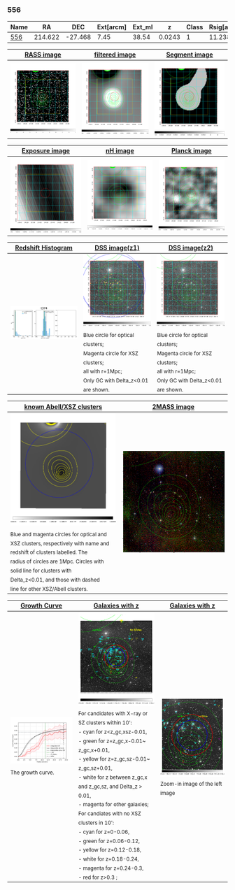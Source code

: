 <div STYLE="page-break-after: always;"></div>

### 556

|Name          |RA          |DEC      | Ext[arcm] | Ext_ml | z    | Class| Rsig[arcmin] | CRsig[c/s] | CR500[c/s] | R500[Mpc] |L500[erg/s]|F500[erg/s/cm^2]| M500[Msun]|Tx[keV]|beta|GC(XSZ,Delta_z<0.01)| GC(OPT,Delta_z<0.01)|GC|alias|
|--------------|------------|------------|---|---|-----------|--------|------|------|----|----|----|----|----|----|----|----|----|----|---|
|[556](script/556.md)     | 214.622       | -27.468       | 7.45    | 38.54   | 0.0243 | 1   | 11.238 |0.279 |0.314 |0.554 |6.118e+42 |4.550e-12 |4.943e+13 |1.397 |0.815 |-, |A, |A, |t374|

|[RASS image](../image/556/556_img.pdf)|[filtered image](../image/556/556_fil.pdf)|[Segment image](../image/556/556_seg.pdf)|
|-------------------|--------------------|-------------------|
| <img src="../image/556/556_img.png" width="300">  | <img src="../image/556/556_fil.png" width="300">   | <img src="../image/556/556_seg.png" width="300">  |

|[Exposure image](../image/556/556_mex.pdf)| [nH image](../image/556/556_nh.pdf)| [Planck image](../image/556/556_p.pdf)|
|-------------------|--------------------|-------------------|
|<img src="../image/556/556_mex.png" width="300">   | <img src="../image/556/556_nh.png" width="300">    | <img src="../image/556/556_p.png" width="300"> |

|[Redshift Histogram](../image/556/556_zg.pdf) | [DSS image(z1)](../image/556/556_dss_z1.pdf)      |  [DSS image(z2)](../image/556/556_dss_z2.pdf)    |
|-------------------|--------------------|-------------------|
|<img src="../image/556/556_zg.png" width="300"> |<img src="../image/556/556_dss_z1.png" width="300"> <sub><br>Blue circle for optical clusters; <br>Magenta circle for XSZ clusters; <br>all with r=1Mpc; <br>Only GC with Delta_z<0.01 are shown. </sub>| <img src="../image/556/556_dss_z2.png" width="300"><sub><br>Blue circle for optical clusters; <br>Magenta circle for XSZ clusters; <br>all with r=1Mpc; <br>Only GC with Delta_z<0.01 are shown. </sub> |

|[known Abell/XSZ clusters](../image/556/556_m.pdf) | [2MASS image](../image/556/556_2mass.pdf)      |
|-------------------|-------------------|
|<img src=../image/556/556_m.png width="300"> <sub><br>Blue and magenta circles for optical and <br>XSZ clusters, respectively with name and <br>redshift of clusters labelled. The <br>radius of circles are 1Mpc. Circles with <br>solid line for clusters with <br>Delta_z<0.01, and those with dashed <br>line for other XSZ/Abell clusters.        </sub>|<img src="../image/556/556_2mass.png" width="300">  |

|[Growth Curve](../image/556/556_gca_all.png) |[Galaxies with z](../image/556/556_opt_ned.pdf) |[Galaxies with z](../image/556/556_opt_ned_zoom.pdf) |
|-------------------|-------------------|-------------------|
| <img src="../image/556/556_gca_all.png" width="300"> <sub><br>The growth curve.</sub>| <img src=../image/556/556_opt_ned.png width="300"> <br><sub> For candidates with X-ray or SZ clusters within 10': <br> - cyan for z<z_gc,xsz-0.01, <br> - green for z=z_gc,x-0.01~ z_gc,x+0.01, <br> - yellow for z=z_gc,sz-0.01~ z_gc,sz+0.01, <br> - white for z between z_gc,x and z_gc,sz, and Delta_z > 0.01, <br> - magenta for other galaxies; <br>For candiates with no XSZ clusters in 10': <br> - cyan for z=0-0.06, <br> - green for z=0.06-0.12, <br> - yellow for z=0.12-0.18, <br> - white for z=0.18-0.24, <br> - magenta for z=0.24-0.3, <br> - red for z>0.3 ;  </sub>|<img src=../image/556/556_opt_ned_zoom.png width="300">  <br><sub> Zoom-in image of the left image</sub>|




